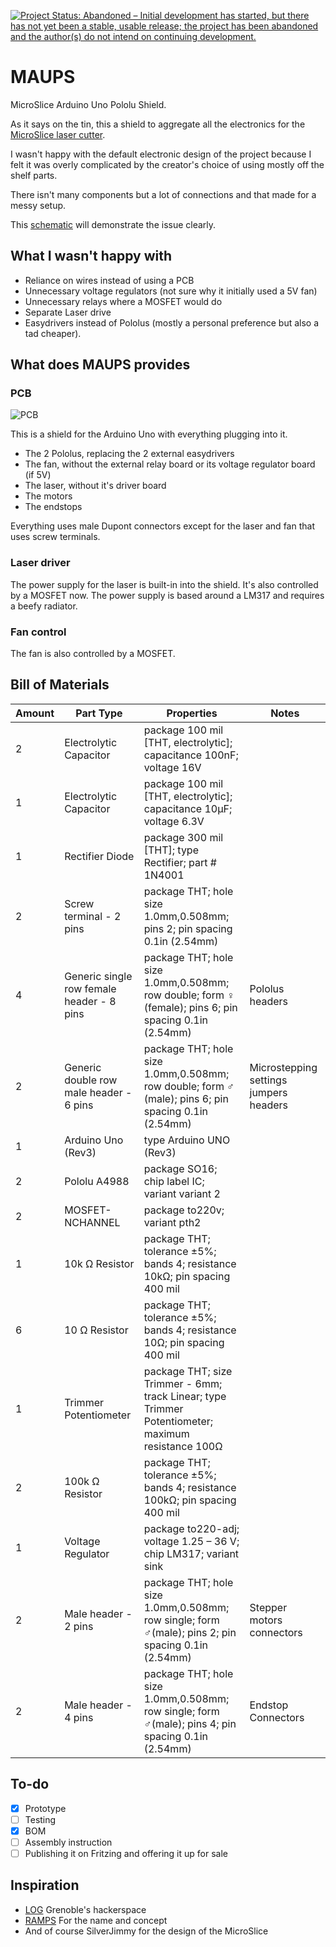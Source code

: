 [![Project Status: Abandoned – Initial development has started, but there has not yet been a stable, usable release; the project has been abandoned and the author(s) do not intend on continuing development.](https://www.repostatus.org/badges/latest/abandoned.svg)](https://www.repostatus.org/#abandoned)

# MAUPS

MicroSlice Arduino Uno Pololu Shield.

As it says on the tin, this a shield to aggregate all the electronics for the [MicroSlice laser cutter](http://www.instructables.com/id/MicroSlice-A-tiny-Arduino-laser-cutter/).

I wasn't happy with the default electronic design of the project because I felt it was overly complicated by the creator's choice of using mostly off the shelf parts.

There isn't many components but a lot of connections and that made for a messy setup.

This [schematic](http://thelittlebox.co/theforum/viewtopic.php?f=8&t=13&sid=64e7ffe73cd25b9ab61adbdb73844c2a#p58) will demonstrate the issue clearly.

## What I wasn't happy with

 * Reliance on wires instead of using a PCB
 * Unnecessary voltage regulators (not sure why it initially used a 5V fan)
 * Unnecessary relays where a MOSFET would do
 * Separate Laser drive
 * Easydrivers instead of Pololus (mostly a personal preference but also a tad cheaper).

## What does MAUPS provides

### PCB

![PCB](maups_pcb.png)

This is a shield for the Arduino Uno with everything plugging into it.

 * The 2 Pololus, replacing the 2 external easydrivers
 * The fan, without the external relay board or its voltage regulator board (if 5V)
 * The laser, without it's driver board
 * The motors
 * The endstops

Everything uses male Dupont connectors except for the laser and fan that uses screw terminals.

### Laser driver

The power supply for the laser is built-in into the shield. It's also controlled by a MOSFET now.
The power supply is based around a LM317 and requires a beefy radiator.

### Fan control

The fan is also controlled by a MOSFET.

## Bill of Materials

| Amount | Part Type | Properties | Notes |
|--------|-----------|------------|-------|
| 2 | Electrolytic Capacitor | package 100 mil [THT, electrolytic]; capacitance 100nF; voltage 16V | |
| 1 | Electrolytic Capacitor | package 100 mil [THT, electrolytic]; capacitance 10µF; voltage 6.3V | |
| 1 | Rectifier Diode | package 300 mil [THT]; type Rectifier; part # 1N4001 | |
| 2 | Screw terminal - 2 pins | package THT; hole size 1.0mm,0.508mm; pins 2; pin spacing 0.1in (2.54mm) | |
| 4 | Generic single row female header - 8 pins | package THT; hole size 1.0mm,0.508mm; row double; form ♀ (female); pins 6; pin spacing 0.1in (2.54mm) | Pololus headers |
| 2 | Generic double row male header - 6 pins | package THT; hole size 1.0mm,0.508mm; row double; form ♂ (male); pins 6; pin spacing 0.1in (2.54mm) | Microstepping settings jumpers headers |
| 1 | Arduino Uno (Rev3) | type Arduino UNO (Rev3) | |
| 2 | Pololu A4988 | package SO16; chip label IC; variant variant 2 | |
| 2 | MOSFET-NCHANNEL | package to220v; variant pth2 | |
| 1 | 10k Ω Resistor | package THT; tolerance ±5%; bands 4; resistance 10kΩ; pin spacing 400 mil | |
| 6 | 10 Ω Resistor | package THT; tolerance ±5%; bands 4; resistance 10Ω; pin spacing 400 mil | |
| 1 | Trimmer Potentiometer | package THT; size Trimmer - 6mm; track Linear; type Trimmer Potentiometer; maximum resistance 100Ω | |
| 2 | 100k Ω Resistor | package THT; tolerance ±5%; bands 4; resistance 100kΩ; pin spacing 400 mil | |
| 1 | Voltage Regulator | package to220-adj; voltage 1.25 – 36 V; chip LM317; variant sink | |
| 2 | Male header - 2 pins | package THT; hole size 1.0mm,0.508mm; row single; form  ♂(male); pins 2; pin spacing 0.1in (2.54mm) | Stepper motors connectors|
| 2 | Male header - 4 pins | package THT; hole size 1.0mm,0.508mm; row single; form  ♂(male); pins 4; pin spacing 0.1in (2.54mm) | Endstop Connectors|

## To-do

 - [x] Prototype
 - [ ] Testing
 - [x] BOM
 - [ ] Assembly instruction
 - [ ] Publishing it on Fritzing and offering it up for sale

## Inspiration

 * [LOG](https://www.logre.eu/wiki/Micro_Découpeuse/Graveuse_Laser) Grenoble's hackerspace
 * [RAMPS](http://reprap.org/wiki/RAMPS_1.4) For the name and concept
 * And of course SilverJimmy for the design of the MicroSlice
